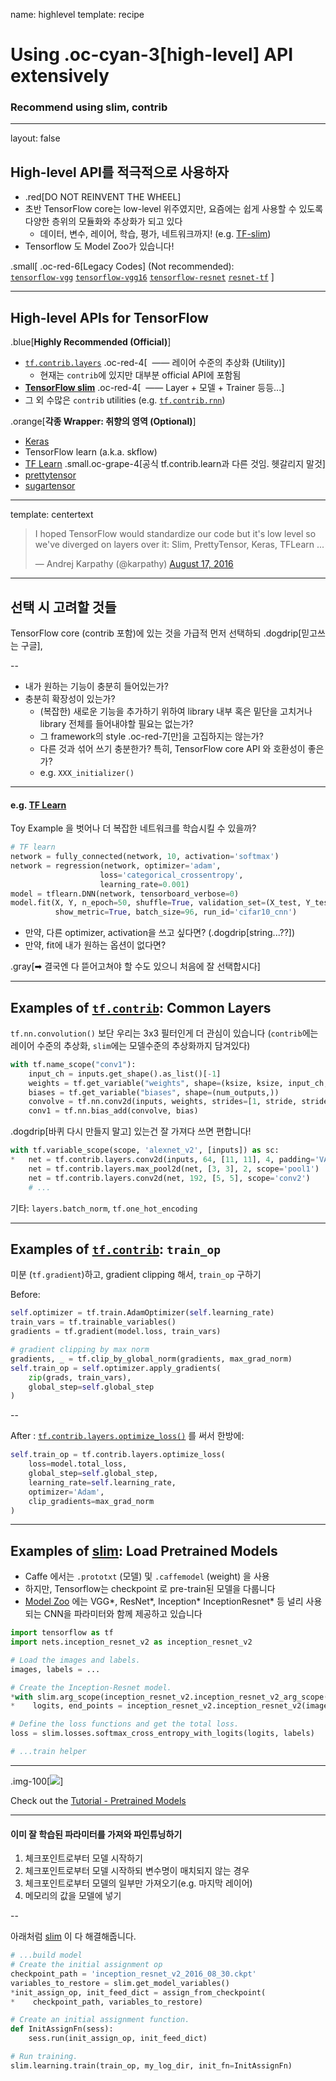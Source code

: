 name: highlevel
template: recipe

# Using .oc-cyan-3[high-level] API extensively

### Recommend using slim, contrib

---

layout: false

## High-level API를 적극적으로 사용하자

- .red[DO NOT REINVENT THE WHEEL]
- 초반 TensorFlow core는 low-level 위주였지만,
  요즘에는 쉽게 사용할 수 있도록 다양한 층위의 모듈화와 추상화가 되고 있다
    - 데이터, 변수, 레이어, 학습, 평가, 네트워크까지! (e.g. [TF-slim](https://github.com/tensorflow/tensorflow/tree/master/tensorflow/contrib/slim))
- Tensorflow 도 Model Zoo가 있습니다!


.small[
.oc-red-6[Legacy Codes] (Not recommended): <br/>
[`tensorflow-vgg`](https://github.com/machrisaa/tensorflow-vgg)
[`tensorflow-vgg16`](https://github.com/ry/tensorflow-vgg16)
[`tensorflow-resnet`](https://github.com/ry/tensorflow-resnet)
[`resnet-tf`](https://github.com/xuyuwei/resnet-tf)
]

---

## High-level APIs for TensorFlow

.blue[**Highly Recommended (Official)**]

- [`tf.contrib.layers`][contrib-layers]
  .oc-red-4[&nbsp;&nbsp;&#x2014;&#x2014; 레이어 수준의 추상화 (Utility)]
    - 현재는 `contrib`에 있지만 대부분 official API에 포함됨
- [**TensorFlow slim**][slim]       .oc-red-4[&nbsp;&nbsp;&#x2014;&#x2014; Layer + 모델 + Trainer 등등...]
- 그 외 수많은 `contrib` utilities (e.g. [`tf.contrib.rnn`][contrib-rnn])

.orange[**각종 Wrapper: 취향의 영역 (Optional)**]

- [Keras][keras]
- TensorFlow learn (a.k.a. skflow)
- [TF Learn][tflearn]  .small.oc-grape-4[공식 tf.contrib.learn과 다른 것임. 헷갈리지 말것]
- [prettytensor]
- [sugartensor]

[contrib]: https://github.com/tensorflow/tensorflow/tree/master/tensorflow/contrib/
[contrib-layers]: https://github.com/tensorflow/tensorflow/tree/master/tensorflow/contrib/layers
[contrib-rnn]: https://github.com/tensorflow/tensorflow/blob/master/tensorflow/contrib/rnn/python/ops/core_rnn.py
[slim]: https://github.com/tensorflow/models/tree/master/slim
[keras]: https://keras.io/
[tflearn]: http://tflearn.org/
[prettytensor]: https://github.com/google/prettytensor
[sugartensor]: https://github.com/buriburisuri/sugartensor

---

template: centertext



<blockquote class="twitter-tweet" data-lang="en"><p lang="en" dir="ltr">I hoped TensorFlow would standardize our code but it&#39;s low level so we&#39;ve diverged on layers over it: Slim, PrettyTensor, Keras, TFLearn ...</p>&mdash; Andrej Karpathy (@karpathy) <a href="https://twitter.com/karpathy/status/765734518594547712">August 17, 2016</a></blockquote>

---

## 선택 시 고려할 것들

TensorFlow core (contrib 포함)에 있는 것을 가급적 먼저 선택하되
.dogdrip[믿고쓰는 구글],

--

- 내가 원하는 기능이 충분히 들어있는가?
- 충분히 확장성이 있는가?
  - (복잡한) 새로운 기능을 추가하기 위하여 library 내부 혹은 밑단을 고치거나 library 전체를 들어내야할 필요는 없는가?
  -  그 framework의 style .oc-red-7[만]을 고집하지는 않는가?
  - 다른 것과 섞어 쓰기 충분한가? 특히, TensorFlow core API 와 호환성이 좋은가?
  - e.g. `XXX_initializer()`

---

#### e.g. [TF Learn][TFlearn]


Toy Example 을 벗어나 더 복잡한 네트워크를 학습시킬 수 있을까?

```python
# TF learn
network = fully_connected(network, 10, activation='softmax')
network = regression(network, optimizer='adam',
                    loss='categorical_crossentropy',
                    learning_rate=0.001)
model = tflearn.DNN(network, tensorboard_verbose=0)
model.fit(X, Y, n_epoch=50, shuffle=True, validation_set=(X_test, Y_test),
          show_metric=True, batch_size=96, run_id='cifar10_cnn')
```

- 만약, 다른 optimizer, activation을 쓰고 싶다면? (.dogdrip[string...??])
- 만약, fit에 내가 원하는 옵션이 없다면?

.gray[➡ 결국엔 다 뜯어고쳐야 할 수도 있으니 처음에 잘 선택합시다]

---

## Examples of [`tf.contrib`][contrib]: Common Layers

`tf.nn.convolution()` 보단 우리는 3x3 필터인게 더 관심이 있습니다
(`contrib`에는 레이어 수준의 추상화, `slim`에는 모델수준의 추상화까지 담겨있다)

```python
with tf.name_scope("conv1"):
    input_ch = inputs.get_shape().as_list()[-1]
    weights = tf.get_variable("weights", shape=(ksize, ksize, input_ch, num_outputs))
    biases = tf.get_variable("biases", shape=(num_outputs,))
    convolve = tf.nn.conv2d(inputs, weights, strides=[1, stride, stride, 1], padding=padding)
    conv1 = tf.nn.bias_add(convolve, bias)
```

.dogdrip[바퀴 다시 만들지 말고] 있는건 잘 가져다 쓰면 편합니다!

```python
with tf.variable_scope(scope, 'alexnet_v2', [inputs]) as sc:
*   net = tf.contrib.layers.conv2d(inputs, 64, [11, 11], 4, padding='VALID', scope='conv1')
    net = tf.contrib.layers.max_pool2d(net, [3, 3], 2, scope='pool1')
    net = tf.contrib.layers.conv2d(net, 192, [5, 5], scope='conv2')
    # ...
```

기타: `layers.batch_norm`, `tf.one_hot_encoding`

---

## Examples of [`tf.contrib`][contrib]: `train_op`

미분 (`tf.gradient`)하고, gradient clipping 해서, `train_op` 구하기

Before:

```python
self.optimizer = tf.train.AdamOptimizer(self.learning_rate)
train_vars = tf.trainable_variables()
gradients = tf.gradient(model.loss, train_vars)

# gradient clipping by max norm
gradients, _ = tf.clip_by_global_norm(gradients, max_grad_norm)
self.train_op = self.optimizer.apply_gradients(
    zip(grads, train_vars),
    global_step=self.global_step
)
```

--

After :
<span data-balloon-pos="down" data-balloon-break data-balloon="tf.contrib.layers.optimize_loss(&#10; loss,&#10; global_step,&#10; learning_rate,&#10; optimizer,&#10; gradient_noise_scale=None,&#10; gradient_multipliers=None,&#10; clip_gradients=None,&#10; learning_rate_decay_fn=None, &#10; update_ops=None,&#10; variables=None,&#10; name=None,&#10; summaries=None,&#10; colocate_gradients_with_ops=False)">
[`tf.contrib.layers.optimize_loss()`][tf_optimize_loss]
</span>
를 써서 한방에:

[tf_optimize_loss]: https://www.tensorflow.org/api_docs/python/contrib.layers/optimization#optimize_loss

```python
self.train_op = tf.contrib.layers.optimize_loss(
    loss=model.total_loss,
    global_step=self.global_step,
    learning_rate=self.learning_rate,
    optimizer='Adam',
    clip_gradients=max_grad_norm
)
```

---

## Examples of [slim][slim]: Load Pretrained Models

- Caffe 에서는 `.prototxt` (모델) 및 `.caffemodel` (weight) 을 사용
- 하지만, Tensorflow는 checkpoint 로 pre-train된 모델을 다룹니다
- [Model Zoo](https://github.com/tensorflow/models/tree/master/slim#pre-trained-models) 에는 VGG\*, ResNet\*, Inception\* InceptionResnet\* 등 널리 사용되는 CNN을 파라미터와 함께 제공하고 있습니다

```python
import tensorflow as tf
import nets.inception_resnet_v2 as inception_resnet_v2

# Load the images and labels.
images, labels = ...

# Create the Inception-Resnet model.
*with slim.arg_scope(inception_resnet_v2.inception_resnet_v2_arg_scope()):
*    logits, end_points = inception_resnet_v2.inception_resnet_v2(images)

# Define the loss functions and get the total loss.
loss = slim.losses.softmax_cross_entropy_with_logits(logits, labels)

# ...train helper
```

---

.img-100[![](images/tensorflow-model-zoo.png)]

Check out the [Tutorial - Pretrained Models](https://github.com/tensorflow/models/tree/master/slim#pre-trained-models)

---

#### 이미 잘 학습된 파라미터를 가져와 파인튜닝하기


1. 체크포인트로부터 모델 시작하기
2. 체크포인트로부터 모델 시작하되 변수명이 매치되지 않는 경우
3. 체크포인트로부터 모델의 일부만 가져오기(e.g. 마지막 레이어)
4. 메모리의 값을 모델에 넣기

--

아래처럼 [slim](https://github.com/tensorflow/tensorflow/blob/0.12.1/tensorflow/contrib/slim/python/slim/learning.py#L120) 이 다 해결해줍니다.

```python
# ...build model
# Create the initial assignment op
checkpoint_path = 'inception_resnet_v2_2016_08_30.ckpt'
variables_to_restore = slim.get_model_variables()
*init_assign_op, init_feed_dict = assign_from_checkpoint(
*    checkpoint_path, variables_to_restore)

# Create an initial assignment function.
def InitAssignFn(sess):
    sess.run(init_assign_op, init_feed_dict)

# Run training.
slim.learning.train(train_op, my_log_dir, init_fn=InitAssignFn)
```


